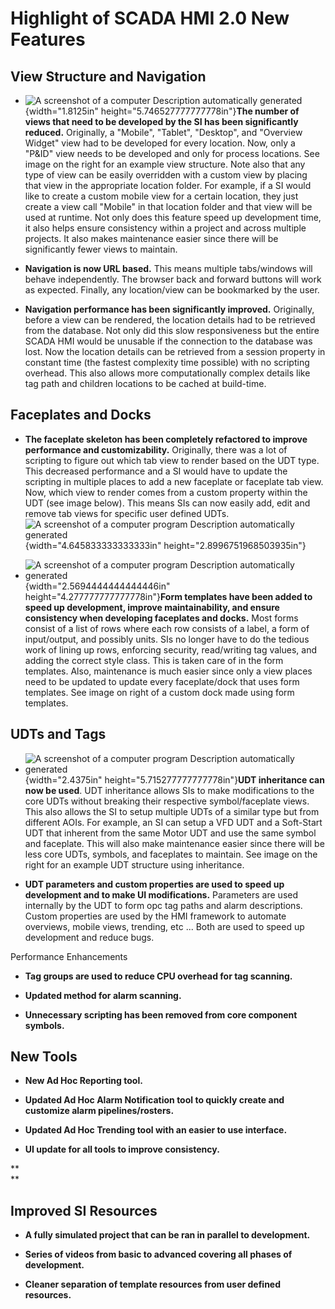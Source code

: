# Highlight of SCADA HMI 2.0 New Features

## View Structure and Navigation

-   ![A screenshot of a computer Description automatically
    generated](media/image1.png){width="1.8125in"
    height="5.746527777777778in"}**The number of views that need to be
    developed by the SI has been significantly reduced.** Originally, a
    "Mobile", "Tablet", "Desktop", and "Overview Widget" view had to be
    developed for every location. Now, only a "P&ID" view needs to be
    developed and only for process locations. See image on the right for
    an example view structure. Note also that any type of view can be
    easily overridden with a custom view by placing that view in the
    appropriate location folder. For example, if a SI would like to
    create a custom mobile view for a certain location, they just create
    a view call "Mobile" in that location folder and that view will be
    used at runtime. Not only does this feature speed up development
    time, it also helps ensure consistency within a project and across
    multiple projects. It also makes maintenance easier since there will
    be significantly fewer views to maintain.

-   **Navigation is now URL based.** This means multiple tabs/windows
    will behave independently. The browser back and forward buttons will
    work as expected. Finally, any location/view can be bookmarked by
    the user.

-   **Navigation performance has been significantly improved.**
    Originally, before a view can be rendered, the location details had
    to be retrieved from the database. Not only did this slow
    responsiveness but the entire SCADA HMI would be unusable if the
    connection to the database was lost. Now the location details can be
    retrieved from a session property in constant time (the fastest
    complexity time possible) with no scripting overhead. This also
    allows more computationally complex details like tag path and
    children locations to be cached at build-time.

## Faceplates and Docks

-   **The faceplate skeleton has been completely refactored to improve
    performance and customizability.** Originally, there was a lot of
    scripting to figure out which tab view to render based on the UDT
    type. This decreased performance and a SI would have to update the
    scripting in multiple places to add a new faceplate or faceplate tab
    view. Now, which view to render comes from a custom property within
    the UDT (see image below). This means SIs can now easily add, edit
    and remove tab views for specific user defined UDTs. ![A screenshot
    of a computer program Description automatically
    generated](media/image2.png){width="4.645833333333333in"
    height="2.8996751968503935in"}

-   ![A screenshot of a computer program Description automatically
    generated](media/image3.png){width="2.5694444444444446in"
    height="4.277777777777778in"}**Form templates have been added to
    speed up development, improve maintainability, and ensure
    consistency when developing faceplates and docks.** Most forms
    consist of a list of rows where each row consists of a label, a form
    of input/output, and possibly units. SIs no longer have to do the
    tedious work of lining up rows, enforcing security, read/writing tag
    values, and adding the correct style class. This is taken care of in
    the form templates. Also, maintenance is much easier since only a
    view places need to be updated to update every faceplate/dock that
    uses form templates. See image on right of a custom dock made using
    form templates.

## UDTs and Tags

-   ![A screenshot of a computer program Description automatically
    generated](media/image4.png){width="2.4375in"
    height="5.715277777777778in"}**UDT inheritance can now be used**.
    UDT inheritance allows SIs to make modifications to the core UDTs
    without breaking their respective symbol/faceplate views. This also
    allows the SI to setup multiple UDTs of a similar type but from
    different AOIs. For example, an SI can setup a VFD UDT and a
    Soft-Start UDT that inherent from the same Motor UDT and use the
    same symbol and faceplate. This will also make maintenance easier
    since there will be less core UDTs, symbols, and faceplates to
    maintain. See image on the right for an example UDT structure using
    inheritance.

-   **UDT parameters and custom properties are used to speed up
    development and to make UI modifications.** Parameters are used
    internally by the UDT to form opc tag paths and alarm descriptions.
    Custom properties are used by the HMI framework to automate
    overviews, mobile views, trending, etc ... Both are used to speed up
    development and reduce bugs.

Performance Enhancements

-   **Tag groups are used to reduce CPU overhead for tag scanning.**

-   **Updated method for alarm scanning.**

-   **Unnecessary scripting has been removed from core component
    symbols.**

## New Tools

-   **New Ad Hoc Reporting tool.**

-   **Updated Ad Hoc Alarm Notification tool to quickly create and
    customize alarm pipelines/rosters.**

-   **Updated Ad Hoc Trending tool with an easier to use interface.**

-   **UI update for all tools to improve consistency.**

**\
**

## Improved SI Resources

-   **A fully simulated project that can be ran in parallel to
    development.**

-   **Series of videos from basic to advanced covering all phases of
    development.**

-   **Cleaner separation of template resources from user defined
    resources.**

